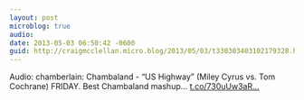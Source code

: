 ```yaml
---
layout: post
microblog: true
audio: 
date: 2013-05-03 06:50:42 -0600
guid: http://craigmcclellan.micro.blog/2013/05/03/t330303403102179328.html
---
```

Audio: chamberlain: Chambaland - “US Highway” (Miley Cyrus vs. Tom Cochrane) FRIDAY. Best Chambaland mashup... [t.co/730uUw3aR...](http://t.co/730uUw3aRp)
